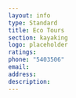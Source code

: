 ```yaml
---
layout: info
type: Standard
title: Eco Tours
section: kayaking
logo: placeholder
ratings:
phone: "5403506"
email:
address:
description:
---
```

